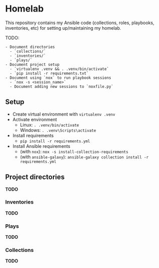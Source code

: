 # Homelab

This repository contains my Ansible code (collections, roles, playbooks, inventories, etc) for setting up/maintaining my homelab.

TODO:
    
    - Document directories
      - `collections/`
      - `inventories/`
      - `plays/`
    - Document project setup
      - `virtualenv .venv && . .venv/bin/activate`
      - `pip install -r requirements.txt`
    - Document using `nox` to run playbook sessions
      - `nox -s <session_name>`
      - Document adding new sessions to `noxfile.py`

## Setup

- Create virtual environment with `virtualenv .venv`
- Activate environment
  - Linux: `. .venv/bin/activate`
  - Windows: `. .venv\Scripts\activate`
- Install requirements
  - `pip install -r requirements.yml`
- Install Ansible requirements
  - (with `nox`): `nox -s install-collection-requirements`
  - (with `ansible-galaxy`): `ansible-galaxy collection install -r requirements.yml`

## Project directories

**TODO**

### Inventories

**TODO**

### Plays

**TODO**

### Collections

**TODO**
